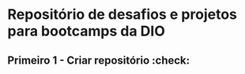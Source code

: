 # Repositório de desafios e projetos para bootcamps da DIO
## Primeiro 1 - Criar repositório :check:
